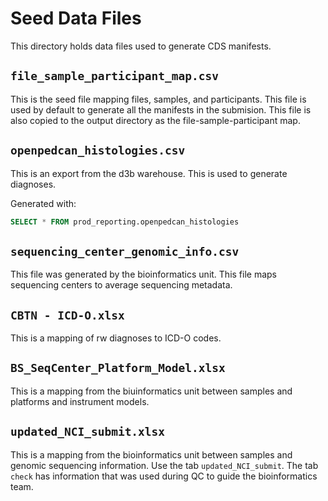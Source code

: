 # Seed Data Files

This directory holds data files used to generate CDS manifests.

## `file_sample_participant_map.csv`

This is the seed file mapping files, samples, and participants. This file is
used by default to generate all the manifests in the submision. This file is
also copied to the output directory as the file-sample-participant map.

## `openpedcan_histologies.csv`

This is an export from the d3b warehouse. This is used to generate diagnoses.

Generated with:

```sql
SELECT * FROM prod_reporting.openpedcan_histologies
```

## `sequencing_center_genomic_info.csv`

This file was generated by the bioinformatics unit. This file maps sequencing
centers to average sequencing metadata.

## `CBTN - ICD-O.xlsx`

This is a mapping of rw diagnoses to ICD-O codes.

## `BS_SeqCenter_Platform_Model.xlsx`

This is a mapping from the biuinformatics unit between samples and platforms
and instrument models.

## `updated_NCI_submit.xlsx`

This is a mapping from the bioinformatics unit between samples and genomic 
sequencing information. Use the tab `updated_NCI_submit`. The tab `check` has
information that was used during QC to guide the bioinformatics team.  
